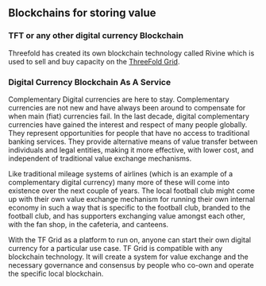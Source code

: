 ## Blockchains for storing value

### TFT or any other digital currency Blockchain

Threefold has created its own blockchain technology called Rivine which is used to sell and buy capacity on the [ThreeFold Grid](threefold__threefold_grid).

### Digital Currency Blockchain As A Service

Complementary Digital currencies are here to stay. Complementary currencies are not new and have always been around to compensate for when main (fiat) currencies fail. In the last decade, digital complementary currencies have gained the interest and respect of many people globally. They represent opportunities for people that have no access to traditional banking services. They provide alternative means of value transfer between individuals and legal entities, making it more effective, with lower cost, and independent of traditional value exchange mechanisms.

Like traditional mileage systems of airlines (which is an example of a complementary digital currency) many more of these will come into existence over the next couple of years. The local football club might come up with their own value exchange mechanism for running their own internal economy in such a way that is specific to the football club, branded to the football club, and has supporters exchanging value amongst each other, with the fan shop, in the cafeteria, and canteens.

With the TF Grid as a platform to run on, anyone can start their own digital currency for a particular use case. TF Grid is compatible with any blockchain technology. It will create a system for value exchange and the necessary governance and consensus by people who co-own and operate the specific local blockchain.